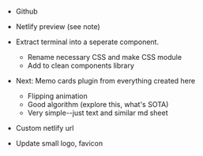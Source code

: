 
- Github

- Netlify preview (see note)

- Extract terminal into a seperate component.
    - Rename necessary CSS and make CSS module
    - Add to clean components library


- Next: Memo cards plugin from everything created here
    - Flipping animation
    - Good algorithm (explore this, what's SOTA)
    - Very simple--just text and similar md sheet

- Custom netlify url

- Update small logo, favicon




